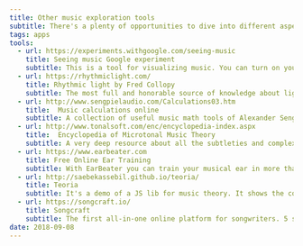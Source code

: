 ```yaml
---
title: Other music exploration tools
subtitle: There's a plenty of opportunities to dive into different aspects of music theory and practice online
tags: apps
tools:
  - url: https://experiments.withgoogle.com/seeing-music
    title: Seeing music Google experiment
    subtitle: This is a tool for visualizing music. You can turn on your mic to sing or play sounds. You can also drop in your own audio or video file. Some modes – like Hilbert Scope and Spectrogram – show the subtle textures of sound. Others show the paths and shapes of different melodies.
  - url: https://rhythmiclight.com/
    title: Rhythmic light by Fred Collopy
    subtitle: The most full and honorable source of knowledge about light to sound correspondences. Started in 1998 and still growing!
  - url: http://www.sengpielaudio.com/Calculations03.htm
    title:  Music calculations online
    subtitle: A collection of useful music math tools of Alexander Sengpiel
  - url: http://www.tonalsoft.com/enc/encyclopedia-index.aspx
    title:  Encyclopedia of Microtonal Music Theory
    subtitle: A very deep resource about all the subtleties and complexities of music theory by [Joe Monzo](http://www.tonalsoft.com/enc/m/monzo-writings.aspx)
  - url: https://www.earbeater.com
    title: Free Online Ear Training
    subtitle: With EarBeater you can train your musical ear in more than 200 individual exercises covering intervals, chords and scales.
  - url: http://saebekassebil.github.io/teoria/
    title: Teoria
    subtitle: It's a demo of a JS lib for music theory. It shows the compound waveform of any given chord. Once it sould be ported to Chromatone.center
  - url: https://songcraft.io/
    title: Songcraft
    subtitle: The first all-in-one online platform for songwriters. 5 songs limited free plan.
date: 2018-09-08
---
```


<other-list :tools="$frontmatter.tools" />